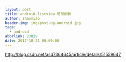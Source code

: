 ```yaml
---
layout: post
title: android-listview-局部刷新
author: shaomiao
header-img: img/post-bg-android.jpg
tags:
  - android
abbrlink: 23029
date: 2017-10-21 00:00:00
---
```

http://blog.csdn.net/asd7364645/article/details/51559647
